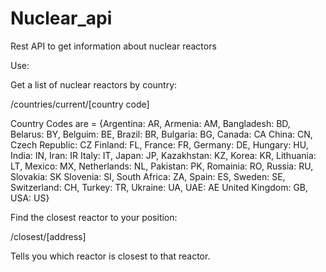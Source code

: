 # Nuclear_api
Rest API to get information about nuclear reactors

Use:

Get a list of nuclear reactors by country:

/countries/current/[country code]

Country Codes are = {Argentina: AR, Armenia: AM, Bangladesh: BD, Belarus: BY,
Belguim: BE, Brazil: BR, Bulgaria: BG, Canada: CA China: CN, Czech Republic: CZ
Finland: FL, France: FR, Germany: DE, Hungary: HU, India: IN, Iran: IR
Italy: IT, Japan: JP, Kazakhstan: KZ, Korea: KR, Lithuania: LT, Mexico: MX,
Netherlands: NL, Pakistan: PK, Romainia: RO, Russia: RU, Slovakia: SK
Slovenia: SI, South Africa: ZA, Spain: ES, Sweden: SE, Switzerland: CH,
Turkey: TR, Ukraine: UA, UAE: AE United Kingdom: GB, USA: US}


Find the closest reactor to your position:

/closest/[address]

Tells you which reactor is closest to that reactor.
